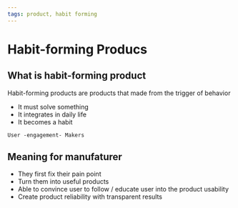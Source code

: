 ```yaml
---
tags: product, habit forming
---
```


# Habit-forming Producs

## What is habit-forming product
Habit-forming products are products that made from the trigger of behavior
- It must solve something
- It integrates in daily life
- It becomes a habit

`User -engagement- Makers`

## Meaning for manufaturer 
-  They first fix their pain point 
-  Turn them into useful products
-  Able to convince user to follow / educate user into the product usability
-  Create product reliability with transparent results